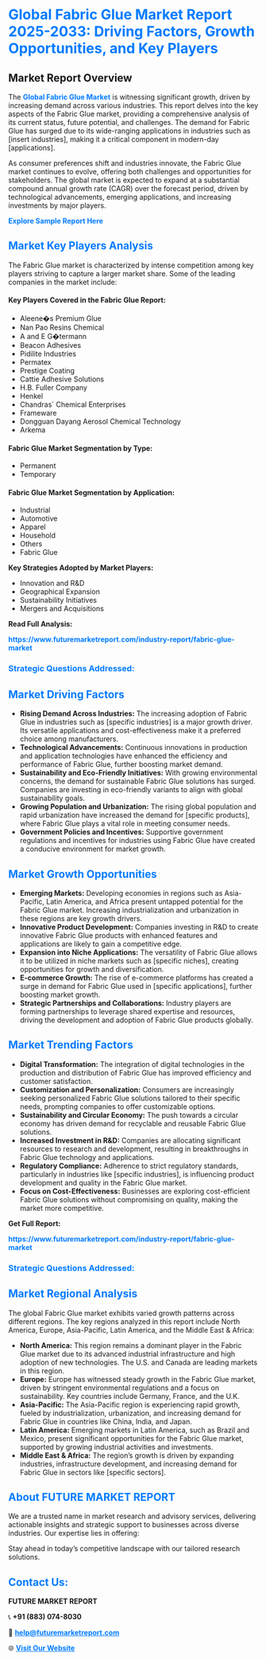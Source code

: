 <h1 style="color: #007BFF;">Global Fabric Glue Market Report 2025-2033: Driving Factors, Growth Opportunities, and Key Players</h1>

<section id="overview">
<h2>Market Report Overview</h2>
<p>The <a href="https://www.futuremarketreport.com/industry-report/fabric-glue-market" style="color: #007BFF; text-decoration: none;"><strong>Global Fabric Glue Market</strong></a> is witnessing significant growth, driven by increasing demand across various industries. This report delves into the key aspects of the Fabric Glue market, providing a comprehensive analysis of its current status, future potential, and challenges. The demand for Fabric Glue has surged due to its wide-ranging applications in industries such as [insert industries], making it a critical component in modern-day [applications].</p>
<p>As consumer preferences shift and industries innovate, the Fabric Glue market continues to evolve, offering both challenges and opportunities for stakeholders. The global market is expected to expand at a substantial compound annual growth rate (CAGR) over the forecast period, driven by technological advancements, emerging applications, and increasing investments by major players.</p>
</section>

<section id="overview">
<p><a href="https://www.futuremarketreport.com/request-sample/reportId=112801" style="color: #007BFF; text-decoration: none;"><strong>Explore Sample Report Here</strong></a></p>
</section>

<section id="key-players">
<h2 style="color: #007BFF;">Market Key Players Analysis</h2>
<p>The Fabric Glue market is characterized by intense competition among key players striving to capture a larger market share. Some of the leading companies in the market include:</p>
<h4>Key Players Covered in the Fabric Glue Report:</h4>
<ul><li>Aleene�s Premium Glue</li><li>Nan Pao Resins Chemical</li><li>A and E G�termann</li><li>Beacon Adhesives</li><li>Pidilite Industries</li><li>Permatex</li><li>Prestige Coating</li><li>Cattie Adhesive Solutions</li><li>H.B. Fuller Company</li><li>Henkel</li><li>Chandras` Chemical Enterprises</li><li>Frameware</li><li>Dongguan Dayang Aerosol Chemical Technology</li><li>Arkema</li></ul>
<h4>Fabric Glue Market Segmentation by Type:</h4>
<ul><li>Permanent</li><li>Temporary</li></ul>

<h4>Fabric Glue Market Segmentation by Application:</h4>
<ul><li>Industrial</li><li>Automotive</li><li>Apparel</li><li>Household</li><li>Others</li><li>Fabric Glue</li></ul>
<p><strong>Key Strategies Adopted by Market Players:</strong></p>
<ul>
<li>Innovation and R&D</li>
<li>Geographical Expansion</li>
<li>Sustainability Initiatives</li>
<li>Mergers and Acquisitions</li>
</ul>
</section>

<section>
<p><strong>Read Full Analysis: </strong></p><a href="https://www.futuremarketreport.com/industry-report/fabric-glue-market" style="color: #007BFF; text-decoration: none;"><strong>https://www.futuremarketreport.com/industry-report/fabric-glue-market</strong></a>
<h3 style="color: #007BFF;">Strategic Questions Addressed:</h3>
</section>

<section id="driving-factors">
<h2 style="color: #007BFF;">Market Driving Factors</h2>
<ul>
<li><strong>Rising Demand Across Industries:</strong> The increasing adoption of Fabric Glue in industries such as [specific industries] is a major growth driver. Its versatile applications and cost-effectiveness make it a preferred choice among manufacturers.</li>
<li><strong>Technological Advancements:</strong> Continuous innovations in production and application technologies have enhanced the efficiency and performance of Fabric Glue, further boosting market demand.</li>
<li><strong>Sustainability and Eco-Friendly Initiatives:</strong> With growing environmental concerns, the demand for sustainable Fabric Glue solutions has surged. Companies are investing in eco-friendly variants to align with global sustainability goals.</li>
<li><strong>Growing Population and Urbanization:</strong> The rising global population and rapid urbanization have increased the demand for [specific products], where Fabric Glue plays a vital role in meeting consumer needs.</li>
<li><strong>Government Policies and Incentives:</strong> Supportive government regulations and incentives for industries using Fabric Glue have created a conducive environment for market growth.</li>
</ul>
</section>

<section id="growth-opportunities">
<h2 style="color: #007BFF;">Market Growth Opportunities</h2>
<ul>
<li><strong>Emerging Markets:</strong> Developing economies in regions such as Asia-Pacific, Latin America, and Africa present untapped potential for the Fabric Glue market. Increasing industrialization and urbanization in these regions are key growth drivers.</li>
<li><strong>Innovative Product Development:</strong> Companies investing in R&D to create innovative Fabric Glue products with enhanced features and applications are likely to gain a competitive edge.</li>
<li><strong>Expansion into Niche Applications:</strong> The versatility of Fabric Glue allows it to be utilized in niche markets such as [specific niches], creating opportunities for growth and diversification.</li>
<li><strong>E-commerce Growth:</strong> The rise of e-commerce platforms has created a surge in demand for Fabric Glue used in [specific applications], further boosting market growth.</li>
<li><strong>Strategic Partnerships and Collaborations:</strong> Industry players are forming partnerships to leverage shared expertise and resources, driving the development and adoption of Fabric Glue products globally.</li>
</ul>
</section>

<section id="trending-factors">
<h2 style="color: #007BFF;">Market Trending Factors</h2>
<ul>
<li><strong>Digital Transformation:</strong> The integration of digital technologies in the production and distribution of Fabric Glue has improved efficiency and customer satisfaction.</li>
<li><strong>Customization and Personalization:</strong> Consumers are increasingly seeking personalized Fabric Glue solutions tailored to their specific needs, prompting companies to offer customizable options.</li>
<li><strong>Sustainability and Circular Economy:</strong> The push towards a circular economy has driven demand for recyclable and reusable Fabric Glue solutions.</li>
<li><strong>Increased Investment in R&D:</strong> Companies are allocating significant resources to research and development, resulting in breakthroughs in Fabric Glue technology and applications.</li>
<li><strong>Regulatory Compliance:</strong> Adherence to strict regulatory standards, particularly in industries like [specific industries], is influencing product development and quality in the Fabric Glue market.</li>
<li><strong>Focus on Cost-Effectiveness:</strong> Businesses are exploring cost-efficient Fabric Glue solutions without compromising on quality, making the market more competitive.</li>
</ul>
</section>

<section>
<p><strong>Get Full Report: </strong></p><a href="https://www.futuremarketreport.com/industry-report/fabric-glue-market" style="color: #007BFF; text-decoration: none;"><strong>https://www.futuremarketreport.com/industry-report/fabric-glue-market</strong></a>
<h3 style="color: #007BFF;">Strategic Questions Addressed:</h3>
</section>


<section id="regional-analysis">
<h2 style="color: #007BFF;">Market Regional Analysis</h2>
<p>The global Fabric Glue market exhibits varied growth patterns across different regions. The key regions analyzed in this report include North America, Europe, Asia-Pacific, Latin America, and the Middle East & Africa:</p>
<ul>
<li><strong>North America:</strong> This region remains a dominant player in the Fabric Glue market due to its advanced industrial infrastructure and high adoption of new technologies. The U.S. and Canada are leading markets in this region.</li>
<li><strong>Europe:</strong> Europe has witnessed steady growth in the Fabric Glue market, driven by stringent environmental regulations and a focus on sustainability. Key countries include Germany, France, and the U.K.</li>
<li><strong>Asia-Pacific:</strong> The Asia-Pacific region is experiencing rapid growth, fueled by industrialization, urbanization, and increasing demand for Fabric Glue in countries like China, India, and Japan.</li>
<li><strong>Latin America:</strong> Emerging markets in Latin America, such as Brazil and Mexico, present significant opportunities for the Fabric Glue market, supported by growing industrial activities and investments.</li>
<li><strong>Middle East & Africa:</strong> The region’s growth is driven by expanding industries, infrastructure development, and increasing demand for Fabric Glue in sectors like [specific sectors].</li>
</ul>
</section>

<footer>
<h2 style="color: #007BFF;">About FUTURE MARKET REPORT</h2>
<p>We are a trusted name in market research and advisory services, delivering actionable insights and strategic support to businesses across diverse industries. Our expertise lies in offering:</p>

<p>Stay ahead in today’s competitive landscape with our tailored research solutions.</p>

<h2 style="color: #007BFF;">Contact Us:</h2>
<p><strong>FUTURE MARKET REPORT</strong></p>
<p>📞 <strong>+91 (883) 074-8030</strong></p>
<p>📧 <strong><a href="mailto:help@futuremarketreport.com" style="color: #007BFF;">help@futuremarketreport.com</a></strong></p>
<p>🌐 <strong><a href="https://www.futuremarketreport.com/" style="color: #007BFF;">Visit Our Website</a></strong></p>
</footer>
